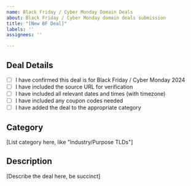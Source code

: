 ```yaml
---
name: Black Friday / Cyber Monday Domain Deals
about: Black Friday / Cyber Monday domain deals submission
title: "[New BF Deal]"
labels: ''
assignees: ''

---
```


## Deal Details

- [ ] I have confirmed this deal is for Black Friday / Cyber Monday 2024
- [ ] I have included the source URL for verification
- [ ] I have included all relevant dates and times (with timezone)
- [ ] I have included any coupon codes needed
- [ ] I have added the deal to the appropriate category

## Category

[List category here, like "Industry/Purpose TLDs"]

## Description

[Describe the deal here, be succinct]
